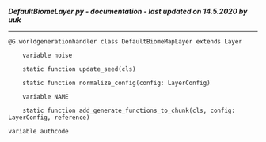 ***DefaultBiomeLayer.py - documentation - last updated on 14.5.2020 by uuk***
___

    @G.worldgenerationhandler class DefaultBiomeMapLayer extends Layer

        variable noise

        static function update_seed(cls)

        static function normalize_config(config: LayerConfig)

        variable NAME

        static function add_generate_functions_to_chunk(cls, config: LayerConfig, reference)

    variable authcode